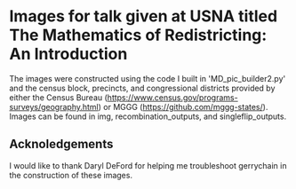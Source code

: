 # Images for talk given at USNA titled The Mathematics of Redistricting: An Introduction
The images were constructed using the code I built in 'MD_pic_builder2.py' and the census block, precincts, and congressional districts provided by either the Census Bureau (https://www.census.gov/programs-surveys/geography.html) or MGGG (https://github.com/mggg-states/). 
Images can be found in img, recombination_outputs, and singleflip_outputs.

## Acknoledgements
I would like to thank Daryl DeFord for helping me troubleshoot gerrychain in the construction of these images. 
